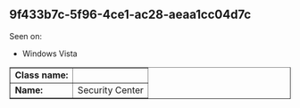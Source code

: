 ## 9f433b7c-5f96-4ce1-ac28-aeaa1cc04d7c

Seen on:
* Windows Vista

<table border="1" class="docutils">
  <tbody>
    <tr>
      <td><b>Class name:</b></td>
      <td>&nbsp;</td>
    </tr>
    <tr>
      <td><b>Name:</b></td>
      <td>Security Center</td>
    </tr>
  </tbody>
</table>

